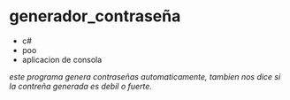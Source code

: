 ﻿# generador_contraseña

* c#
* poo
* aplicacion de consola

*este programa genera contraseñas automaticamente,
tambien nos dice si la contreña generada es debil
o fuerte.*
